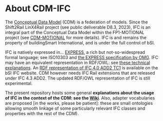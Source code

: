 # About CDM-IFC

The [Conceptual Data Model](https://github.com/UICrail/CDM-MOTIONAL/wiki/01-%E2%80%90-What-is-the-CDM%3F) (CDM) is a federation of models. Since the Shift2Rail LinX4Rail project (see public deliverable D8.3, 2023), IFC is an integral part of the Conceptual Data Model within the FP1-MOTIONAL project (see [CDM-MOTIONAL](https://github.com/UICrail/CDM-MOTIONAL) for more details). IFC is and remains the property of buildingSmart International, and is under the full control of bSI. 

IFC is natively expressed in... [EXPRESS](https://en.wikipedia.org/wiki/EXPRESS_(data_modeling_language)), a rich but not-so-widespread formal language; see ISO10303 and [the EXPRESS specification by OMG](https://www.omg.org/spec/EXPRESS/). IFC may have an equivalent representation in RDF/OWL: see [these technical explanations](https://technical.buildingsmart.org/standards/ifc/ifc-formats/ifcowl/). An [RDF representation of IFC 4.0 ADD2 TC1](https://technical.buildingsmart.org/standards/ifc/ifc-schema-specifications/) is available on the bSI IFC website. CDM however needs IFC Rail extensions that are released under IFC 4.3 ADD2. The updated RDF/OWL representation of IFC is still experimental.

The present repository hosts some general __explanations about the usage of IFC in the context of the CDM: see the [Wiki](https://github.com/UICrail/CDM-IFC/wiki)__. Also, adapter vocabularies are proposed [in the works, please be patient]: these are small ontologies allowing smooth linkage of some particularly relevant IFC classes and properties with the rest of the CDM).
